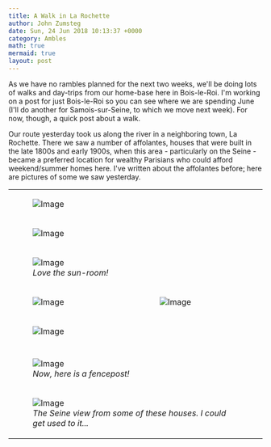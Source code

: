 ```yaml
---
title: A Walk in La Rochette
author: John Zumsteg
date: Sun, 24 Jun 2018 10:13:37 +0000
category: Ambles
math: true
mermaid: true
layout: post
---
```

As we have no rambles planned for the next two weeks, we'll be doing lots of walks and day-trips from our home-base here in Bois-le-Roi. I'm working on a post for just Bois-le-Roi so you can see where we are spending June (I'll do another for Samois-sur-Seine, to which we move next week). For now, though, a quick post about a walk.

Our route yesterday took us along the river in a neighboring town, La Rochette. There we saw a number of affolantes, houses that were built in the late 1800s and early 1900s, when this area - particularly on the Seine - became a preferred location for wealthy Parisians who could afford weekend/summer homes here. I've written about the affolantes before<a href="http://zumsteg.us/?p=3208">;</a> here are pictures of some we saw yesterday.
<table>
<tbody>
<tr>
<td colspan="2"><figure class = "landscape">
	<img src="{{"/assets/images/2018/06/DSC00546.jpg" | prepend: site.baseurl | prepend: site.url }}" alt="Image" />
	<figcaption></figcaption>
</figure>

</td>
</tr>
<tr>
<td colspan="2"><figure class = "landscape">
	<img src="{{"/assets/images/2018/06/DSC00547.jpg" | prepend: site.baseurl | prepend: site.url }}" alt="Image" />
	<figcaption></figcaption>
</figure>

</td>
</tr>
<tr>
<td colspan="2">

<figure class = "landscape">
	<img src="{{"/assets/images/2018/06/DSC00549.jpg" | prepend: site.baseurl | prepend: site.url }}" alt="Image" />
	<figcaption><em>Love the sun-room!</em></figcaption>
</figure>

</td>
</tr>
<tr>
<td><figure class = "portrait">
	<img src="{{"/assets/images/2018/06/DSC00545.jpg" | prepend: site.baseurl | prepend: site.url }}" alt="Image" />
	<figcaption></figcaption>
</figure>

</td>
<td><figure class = "portrait">
	<img src="{{"/assets/images/2018/06/DSC00543.jpg" | prepend: site.baseurl | prepend: site.url }}" alt="Image" />
	<figcaption></figcaption>
</figure>

</td>
</tr>
<tr>
<td colspan="2"><figure class = "landscape">
	<img src="{{"/assets/images/2018/06/DSC00548.jpg" | prepend: site.baseurl | prepend: site.url }}" alt="Image" />
	<figcaption></figcaption>
</figure>

</td>
</tr>
<tr>
<td colspan="2"></td>
</tr>
<tr>
<td colspan="2">

<figure class = "portrait">
	<img src="{{"/assets/images/2018/06/DSC00542.jpg" | prepend: site.baseurl | prepend: site.url }}" alt="Image" />
	<figcaption><em>Now, here is a fencepost!</em></figcaption>
</figure>

</td>
</tr>
<tr>
<td colspan="2">

<figure class = "landscape">
	<img src="{{"/assets/images/2018/06/DSC00551.jpg" | prepend: site.baseurl | prepend: site.url }}" alt="Image" />
	<figcaption><em>The Seine view from some of these houses. I could get used to it...</em></figcaption>
</figure>

</td>
</tr>
</tbody>
</table>
